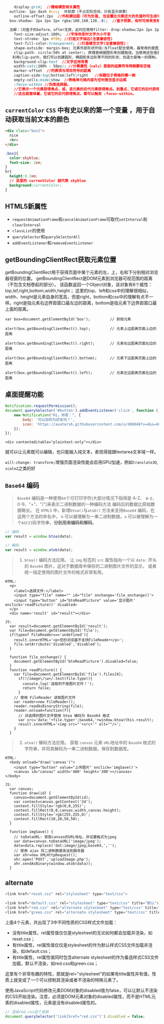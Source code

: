 
```css
	display:grid;  //栅格模型相关属性
  outline: 1px dash #ccc;  外轮廓（不占实际空间，只有显示效果）
	outline-offset:2px  //外轮廓边距（可为负值, 当设置比元素还大的负值时可生成中心的 “+” 符号）
  box-shadow: 2px 2px 2px rgba(180,160,120,.9);  //盒子阴影，有时可用来变相设置"多个边框"，把前三个属性值都设置为0即可
  
  注解：（对盒子的before、after无效，此时应使用filter: drop-shadow(2px 2px 2px rgba(180,160,120,.9))）
	font-size-adjust:100%;  //字体改变时文字大小不变
	text-stroke: 1px #f00; //打造文字描边(注意兼容性)
	text-fill-color:transparent; //打造镂空文字(注意兼容性)：
	shape-outside: margin-box; 元素外部形状环绕(与float配合使用，最常用的是图片和文字搭配)
	clip-path: circle(50% at center); 原理是根据图形来创建路径。当使用这些值创建一条完整路径时，就会把图像按照路径内部的尺寸进行裁剪，适用一切元素
　　利用clip-path，我们可以创建圆形、椭圆和多边形等不同的形状，创造力是唯一的限制。
	background-clip:text  //文字应用背景
	width:calc(100% - 50px); //计算属性（calc）里面的运算符号两侧要有空格 
	marker-offset  //列表项与项目符号的距离
	caption-side:top|bottom|left|right   //标题位于表格的哪一侧
	empty-cells:hide|show  //表格单元格内容为空时是否显示边框
	:focus-within //伪类选择器。
	//它表示一个元素获得焦点，或，该元素的后代元素获得焦点。划重点，它或它的后代获得焦点。
	//这也就意味着，它或它的后代获得焦点，都可以触发 :focus-within。
```
##  `currentColor`    `CSS` 中有史以来的第一个变量 ，用于自动获取当前文本的颜色

```html
<div class="box1">
  nice
  <hr>
</div>
```
```css
.box1{
  color:skyblue;
  font-size: 2em;
}
hr{
  height:0.2em;
  // 这里的 currentColor 就代表 skyblue
  background:currentColor;
}
```


## HTML5新属性
- `requestAnimationFrame`和`cancelAnimationFrame`可取代`setInterval`和`clearInterval`
- `classList`的使用
- `querySelector`和`querySelectorAll`
- `addEventListener`和`removeEventListener`

## getBoundingClientRect获取元素位置
getBoundingClientRect用于获得页面中某个元素的左，上，右和下分别相对浏览器视窗的位置。 
getBoundingClientRect是DOM元素到浏览器可视范围的距离（不包含文档卷起的部分）。 
该函数返回一个Object对象，该对象有6个属性：top,lef,right,bottom,width,height； 
这里的top、left和css中的理解很相似，width、height是元素自身的宽高，但是right，bottom和css中的理解有点不一样。right是指元素右边界距窗口最左边的距离，bottom是指元素下边界距窗口最上面的距离。
```
var box=document.getElementById('box');         // 获取元素

alert(box.getBoundingClientRect().top);         // 元素上边距离页面上边的距离

alert(box.getBoundingClientRect().right);       // 元素右边距离页面左边的距离

alert(box.getBoundingClientRect().bottom);      // 元素下边距离页面上边的距离

alert(box.getBoundingClientRect().left);        // 元素左边距离页面左边的距离
```

## 桌面提醒功能
```js
Notification.requestPermission();
document.querySelector('#button').addEventListener('click', function () {
    new Notification("Hi，帅哥：", {
        body: '可以加你为好友吗？',
        icon: 'https://avatars6.githubusercontent.com/u/496048?v=4&s=460'
    });
});
```


```
<div contenteditable="plaintext-only"></div>
```
就可以让元素既可以编辑，也只能输入纯文本，表现得就跟textarea文本域一样。

`will-change: transform;`增强页面渲染性能会启用GPU加速，例如`translate3D`, `scaleZ`之类的好


## `Base64` 编码

>`Base64` 编码是一种使用`64`个可打印字符(大部分情况下指得是 A-Z、 a-z、0-9、"+"、"/")来表示二进制数据的一种编码方法
编码后的数据比原始数据略长。
在 `HTML5` 中，新增`btoa()`与`atob()` 方法来支持`Base64` 编码，在这两个方法的命名中，
`b` 可以被理解为一串二进制数据，`a` 可以被理解为一个`ASCII`码字符串，**分别用来编码和解码**。

```js
// 编码
var result = window.btoa(data);

// 解码
var result = window.atob(data);
```

>1. `btoa()` 编码方法应用。
> 让 `img` 标签的 `src` 属性指向一个以 `data:` 开头的 `Base64` 图片，这对于数据库中保存的二进制图片文件的显示，
  或者统一指定使用的图片文件的格式非常有用。

```
HTML:
  <p>
    <label>选择文件:</label>
    <input type="file" name="" id="file" onchange='file_onchange()'>
    <input type="button" id="btnReadPicture" value='显示图片' onclick='readPicture()' disabled>
  </p>
  <div name='result' id="result"></div>

JS:
  var result=document.getElementById('result');
  var file=document.getElementById('file');
  if(typeof FileReader==='undefined'){
    result.innerHTML='<p>您的浏览器不支持FileReader</p>';
    file.setArribute('disabled','disabled');
  }

  function file_onchange() {
    document.getElementById('btnReadPicture').disabled=false;
  }
  function readPicture() {
    var file=document.getElementById('file').files[0];
      if(!/image\/\w+/.test(file.type)){
        console.log('选取的不是图片文件！');
        return false;
      }
    // 使用 FileReader 读取图片文件
    var reader=new FileReader();
    reader.readAsBinaryString(file);
    reader.onload=function(f){
      // 对选择的图片文件使用 btoa 编码为 Base64 格式
      var src='data:'+file.type+';base64,'+window.btoa(this.result);
      result.innerHTML='<img src="'+src+'" alt=""/>';
    }
  }
```

>2. `atoa()` 解码方法应用。
>获取 `canvas` 元素 `URL`地址中的 `Base64` 格式的字符串，并将其解码为一串二进制数据，保存到数据库。

```
HTML:
  <body onload="draw('canvas')">
    <input type="button" value="上传图片" onclick='imgSave()'>
    <canvas id="canvas" width='400' height='300'></canvas>
</body>

JS:
  var canvas;
  function draw(id) {
    canvas=document.getElementById(id);
    var context=canvas.getContext('2d');
    context.fillStyle='rgb(0,0,255)';
    context.fillRect(0,0,canvas.width,canvas.height);
    context.fillStyle='rgb(255,255,0)';
    context.fillRect(10,20,50,50);
  }

  function imgSave() {
    // toDataURL: 获取canvas的URL地址，并设置格式为jpeg
    var data=canvas.toDataURL('image/jpeg');
    data=data.replace('dat:image/jpeg;base64,','');
    // 使用 ajax 将二进制数据发送到服务器
    var xhr=new XMLHttpRequest();
    xhr.open('POST','uploadImage.php');
    xhr.sendAsBinary(window.atob(data));
  }
```
## alternate

```js
<link href="reset.css" rel="stylesheet" type="text/css">
                
<link href="default.css" rel="stylesheet" type="text/css" title="默认">
<link href="red.css" rel="alternate stylesheet" type="text/css" title="红色">
<link href="green.css" rel="alternate stylesheet" type="text/css" title="绿色">
```

上面4个<link>元素，共出现了3中不同性质的CSS样式文件加载：

- 没有title属性，rel属性值仅仅是stylesheet的<link>无论如何都会加载并渲染，如reset.css；
- 有title属性，rel属性值仅仅是stylesheet的<link>作为默认样式CSS文件加载并渲染，如default.css；
- 有title属性，rel属性值同时包含alternate stylesheet的<link>作为备选样式CSS文件加载，默认不渲染，如red.css和green.css；

这里有个非常有趣的特性，那就是rel="stylesheet"的<link>如果有title属性并有值，性质上就变成了一个可以控制其渲染或者不渲染的特殊元素了。

使用JavaScript代码修改<link>元素DOM对象的disabled值为false，可以让默认不渲染的CSS开始渲染。注意，必须是DOM元素对象的disabled属性，而不是HTML元素的disabled属性，<link>元素是没有disabled属性的。

```js
// 渲染red.css这个皮肤
document.querySelector('link[href="red.css"]').disabled = false;
```
